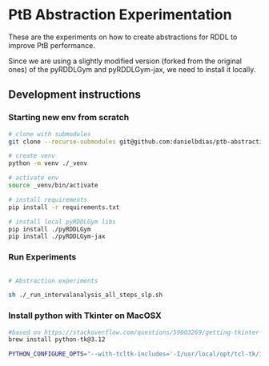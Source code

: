 # PtB Abstraction Experimentation

These are the experiments on how to create abstractions for RDDL to improve PtB performance.

Since we are using a slightly modified version (forked from the original ones) of the pyRDDLGym and pyRDDLGym-jax, we need to install it locally.

## Development instructions

### Starting new env from scratch

```sh
# clone with submodules
git clone --recurse-submodules git@github.com:danielbdias/ptb-abstraction-experimentation.git

# create venv
python -m venv ./_venv

# activate env
source _venv/bin/activate

# install requirements
pip install -r requirements.txt

# install local pyRDDLGym libs
pip install ./pyRDDLGym
pip install ./pyRDDLGym-jax
```

### Run Experiments
```sh

# Abstraction experiments

sh ./_run_intervalanalysis_all_steps_slp.sh
```

### Install python with Tkinter on MacOSX
```sh
#based on https://stackoverflow.com/questions/59003269/getting-tkinter-to-work-with-python-3-x-on-macos-with-asdf
brew install python-tk@3.12

PYTHON_CONFIGURE_OPTS="--with-tcltk-includes='-I/usr/local/opt/tcl-tk/include' --with-tcltk-libs='-L/usr/local/opt/tcl-tk/lib -ltcl8.6 -ltk8.6'" asdf install python 3.12.4
```